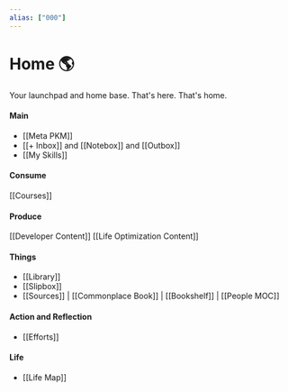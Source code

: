 ```yaml
---
alias: ["000"]
---
```

# Home 🌎
Your launchpad and home base. That's here. That's home.
#### Main
- [[Meta PKM]] 
- [[+ Inbox]] and [[Notebox]] and [[Outbox]]
- [[My Skills]]
#### Consume
[[Courses]]

#### Produce
[[Developer Content]]
[[Life Optimization Content]]

#### Things
- [[Library]]
- [[Slipbox]]
- [[Sources]] | [[Commonplace Book]] | [[Bookshelf]] | [[People MOC]] 
#### Action and Reflection
- [[Efforts]]
#### Life
- [[Life Map]]
